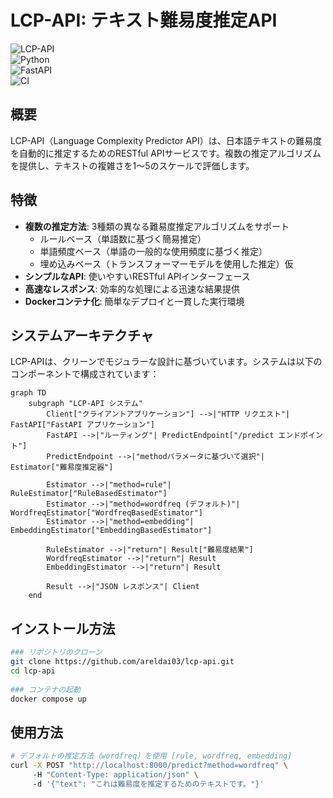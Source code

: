 # LCP-API: テキスト難易度推定API  
  
![LCP-API](https://img.shields.io/badge/LCP--API-v1.0-blue)  
![Python](https://img.shields.io/badge/Python-3.10-green)  
![FastAPI](https://img.shields.io/badge/FastAPI-latest-teal)  
![CI](https://img.shields.io/badge/CI-passing-success)  
  
## 概要  
  
LCP-API（Language Complexity Predictor API）は、日本語テキストの難易度を自動的に推定するためのRESTful APIサービスです。複数の推定アルゴリズムを提供し、テキストの複雑さを1〜5のスケールで評価します。  
  
## 特徴  
  
- **複数の推定方法**: 3種類の異なる難易度推定アルゴリズムをサポート  
  - ルールベース（単語数に基づく簡易推定）  
  - 単語頻度ベース（単語の一般的な使用頻度に基づく推定）  
  - 埋め込みベース（トランスフォーマーモデルを使用した推定）仮  
- **シンプルなAPI**: 使いやすいRESTful APIインターフェース  
- **高速なレスポンス**: 効率的な処理による迅速な結果提供  
- **Dockerコンテナ化**: 簡単なデプロイと一貫した実行環境  
  
## システムアーキテクチャ  
  
LCP-APIは、クリーンでモジュラーな設計に基づいています。システムは以下のコンポーネントで構成されています：  
  
```mermaid  
graph TD  
    subgraph "LCP-API システム"  
        Client["クライアントアプリケーション"] -->|"HTTP リクエスト"| FastAPI["FastAPI アプリケーション"]  
        FastAPI -->|"ルーティング"| PredictEndpoint["/predict エンドポイント"]  
        PredictEndpoint -->|"methodパラメータに基づいて選択"| Estimator["難易度推定器"]  
          
        Estimator -->|"method=rule"| RuleEstimator["RuleBasedEstimator"]  
        Estimator -->|"method=wordfreq (デフォルト)"| WordfreqEstimator["WordfreqBasedEstimator"]  
        Estimator -->|"method=embedding"| EmbeddingEstimator["EmbeddingBasedEstimator"]  
          
        RuleEstimator -->|"return"| Result["難易度結果"]  
        WordfreqEstimator -->|"return"| Result  
        EmbeddingEstimator -->|"return"| Result  
          
        Result -->|"JSON レスポンス"| Client  
    end
```

## インストール方法
```bash
### リポジトリのクローン
git clone https://github.com/areldai03/lcp-api.git  
cd lcp-api  
  
### コンテナの起動
docker compose up
```

## 使用方法
```bash
# デフォルトの推定方法（wordfreq）を使用 [rule, wordfreq, embedding]
curl -X POST "http://localhost:8000/predict?method=wordfreq" \  
     -H "Content-Type: application/json" \  
     -d '{"text": "これは難易度を推定するためのテキストです。"}'
